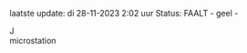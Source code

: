 laatste update: 
di 28-11-2023  2:02   uur 
Status: FAALT - geel - 
<div class="service R">J</div><div class="service Y">microstation</div>